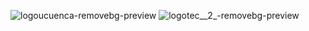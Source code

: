 ![logoucuenca-removebg-preview](https://github.com/user-attachments/assets/98e3db15-c1e5-4b4f-a008-8b7c243846e8)
![logotec__2_-removebg-preview](https://github.com/user-attachments/assets/b9bc4c26-9e94-436f-839a-229a55e64bfc)
